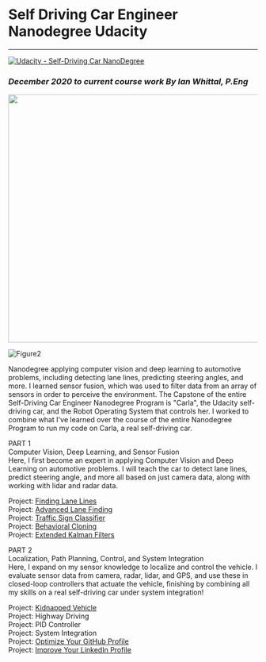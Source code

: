 # Self Driving Car Engineer Nanodegree Udacity  
---
[![Udacity - Self-Driving Car NanoDegree](https://s3.amazonaws.com/udacity-sdc/github/shield-carnd.svg)](http://www.udacity.com/drive)  
### *December 2020 to current course work By Ian Whittal, P.Eng* 

<p align="center">
<img width="700" height="500" src="https://github.com/udacity/self-driving-car/blob/master/images/car.jpeg"</p>    

![Figure2](https://github.com/silverwhere/Self-Driving-Car-Nanodegree---Udacity/blob/main/partnerships.jpg)  
  
Nanodegree applying computer vision and deep learning to automotive problems, including detecting lane lines, predicting steering angles, and more. I learned sensor fusion, which was used to filter data from an array of sensors in order to perceive the environment. The Capstone of the entire Self-Driving Car Engineer Nanodegree Program is "Carla", the Udacity self-driving car, and the Robot Operating System that controls her. I worked to combine what I've learned over the course of the entire Nanodegree Program to run my code on Carla, a real self-driving car.  
    
PART 1  
Computer Vision, Deep Learning, and Sensor Fusion  
Here, I first become an expert in applying Computer Vision and Deep Learning on automotive problems. I will teach the car to detect lane lines, predict steering angle, and more all based on just camera data, along with working with lidar and radar data.  

Project: [Finding Lane Lines](https://github.com/silverwhere/Self-Driving-Car-Nanodegree---Udacity/tree/main/Project%201%20-%20Finding%20Lane%20Lines)  
Project: [Advanced Lane Finding](https://github.com/silverwhere/Self-Driving-Car-Nanodegree---Udacity/tree/main/Project%202%20-%20Advanced%20Lane%20Finding)    
Project: [Traffic Sign Classifier](https://github.com/silverwhere/Self-Driving-Car-Nanodegree---Udacity/tree/main/Project%203%20-%20Traffic%20Sign%20Classifier)    
Project: [Behavioral Cloning](https://github.com/silverwhere/Self-Driving-Car-Nanodegree---Udacity/tree/main/Project%204%20-%20Behavioural%20Cloning)  
Project: [Extended Kalman Filters](https://github.com/silverwhere/Self-Driving-Car-Nanodegree---Udacity/tree/main/Project%205%20-%20Extended%20Kalman%20Filter)  
  
PART 2  
Localization, Path Planning, Control, and System Integration  
Here, I expand on my sensor knowledge to localize and control the vehicle. I evaluate sensor data from camera, radar, lidar, and GPS, and use these in closed-loop controllers that actuate the vehicle, finishing by combining all my skills on a real self-driving car under system integration!

Project: [Kidnapped Vehicle](https://github.com/silverwhere/Self-Driving-Car-Nanodegree---Udacity/tree/main/Project%206%20-%20Kidnapped%20Vehicle%20Project)  
Project: Highway Driving  
Project: PID Controller  
Project: System Integration  
Project: [Optimize Your GitHub Profile](http://www.github.com/silverwhere)  
Project: [Improve Your LinkedIn Profile](http://www.linkedin.com/in/ianwhittal/)    

